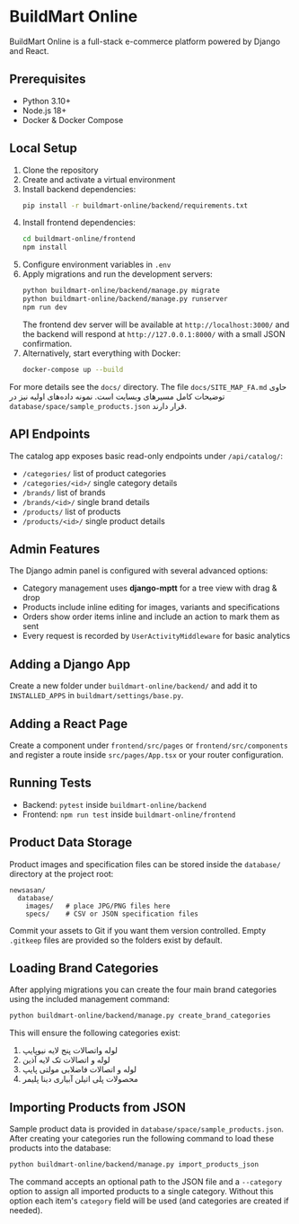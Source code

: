 # BuildMart Online

BuildMart Online is a full-stack e-commerce platform powered by Django and React.

## Prerequisites
- Python 3.10+
- Node.js 18+
- Docker & Docker Compose

## Local Setup
1. Clone the repository
2. Create and activate a virtual environment
3. Install backend dependencies:
   ```bash
   pip install -r buildmart-online/backend/requirements.txt
   ```
4. Install frontend dependencies:
   ```bash
   cd buildmart-online/frontend
   npm install
   ```
5. Configure environment variables in `.env`
6. Apply migrations and run the development servers:
   ```bash
   python buildmart-online/backend/manage.py migrate
   python buildmart-online/backend/manage.py runserver
   npm run dev
   ```
   The frontend dev server will be available at `http://localhost:3000/` and the
   backend will respond at `http://127.0.0.1:8000/` with a small JSON
   confirmation.
7. Alternatively, start everything with Docker:
   ```bash
   docker-compose up --build
   ```

For more details see the `docs/` directory. The file `docs/SITE_MAP_FA.md`
حاوی توضیحات کامل مسیرهای وبسایت است. نمونه داده‌های اولیه نیز در
`database/space/sample_products.json` قرار دارند.

## API Endpoints

The catalog app exposes basic read-only endpoints under `/api/catalog/`:

- `/categories/` list of product categories
- `/categories/<id>/` single category details
- `/brands/` list of brands
- `/brands/<id>/` single brand details
- `/products/` list of products
- `/products/<id>/` single product details

## Admin Features

The Django admin panel is configured with several advanced options:

- Category management uses **django-mptt** for a tree view with drag & drop
- Products include inline editing for images, variants and specifications
- Orders show order items inline and include an action to mark them as sent
- Every request is recorded by `UserActivityMiddleware` for basic analytics

## Adding a Django App
Create a new folder under `buildmart-online/backend/` and add it to `INSTALLED_APPS` in `buildmart/settings/base.py`.

## Adding a React Page
Create a component under `frontend/src/pages` or `frontend/src/components` and register a route inside `src/pages/App.tsx` or your router configuration.

## Running Tests
- Backend: `pytest` inside `buildmart-online/backend`
- Frontend: `npm run test` inside `buildmart-online/frontend`

## Product Data Storage

Product images and specification files can be stored inside the `database/` directory
at the project root:

```
newsasan/
  database/
    images/   # place JPG/PNG files here
    specs/    # CSV or JSON specification files
```

Commit your assets to Git if you want them version controlled. Empty `.gitkeep`
files are provided so the folders exist by default.

## Loading Brand Categories

After applying migrations you can create the four main brand categories using the
included management command:

```bash
python buildmart-online/backend/manage.py create_brand_categories
```

This will ensure the following categories exist:
1. لوله واتصالات پنج لایه نیوپایپ
2. لوله و اتصالات تک لایه آذین
3. لوله و اتصالات فاضلابی مولتی پایپ
4. محصولات پلی اتیلن آبیاری دینا پلیمر

## Importing Products from JSON

Sample product data is provided in `database/space/sample_products.json`. After
creating your categories run the following command to load these products into
the database:

```bash
python buildmart-online/backend/manage.py import_products_json
```

The command accepts an optional path to the JSON file and a `--category` option
to assign all imported products to a single category. Without this option each
item's `category` field will be used (and categories are created if needed).
